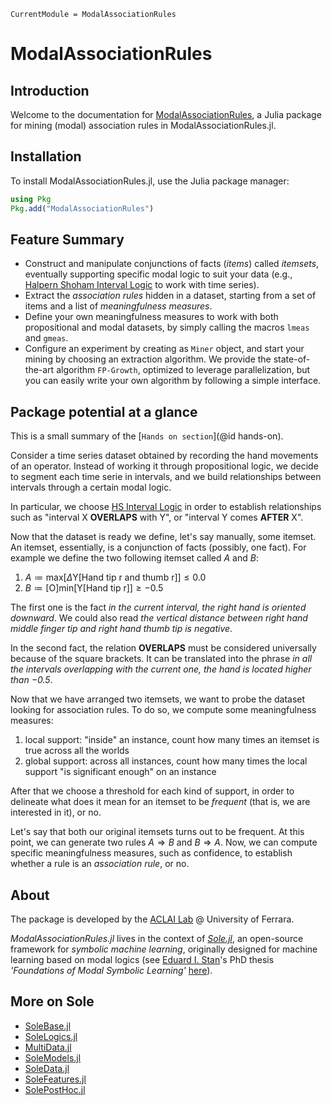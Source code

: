 ```@meta
CurrentModule = ModalAssociationRules
```

# ModalAssociationRules

## Introduction

Welcome to the documentation for [ModalAssociationRules](https://github.com/aclai-lab/ModalAssociationRules.jl), a Julia package for mining (modal) association rules in ModalAssociationRules.jl. 

## Installation

To install ModalAssociationRules.jl, use the Julia package manager:
```julia
using Pkg
Pkg.add("ModalAssociationRules")
```

## Feature Summary

* Construct and manipulate conjunctions of facts (*items*) called *itemsets*, eventually supporting specific modal logic to suit your data (e.g., [Halpern Shoham Interval Logic](https://dl.acm.org/doi/pdf/10.1145/115234.115351) to work with time series).
* Extract the *association rules* hidden in a dataset, starting from a set of items and a list of *meaningfulness measures*.
* Define your own meaningfulness measures to work with both propositional and modal datasets, by simply calling the macros `lmeas` and `gmeas`.
* Configure an experiment by creating as `Miner` object, and start your mining by choosing an extraction algorithm. We provide the state-of-the-art algorithm `FP-Growth`, optimized to leverage parallelization, but you can easily write your own algorithm by following a simple interface. 

## Package potential at a glance

This is a small summary of the [`Hands on section`](@id hands-on).

Consider a time series dataset obtained by recording the hand movements of an operator. Instead of working it through propositional logic, we decide to segment each time serie in intervals, and we build relationships between intervals through a certain modal logic.

In particular, we choose [HS Interval Logic](https://dl.acm.org/doi/pdf/10.1145/115234.115351) in order to establish relationships such as "interval X **OVERLAPS** with Y", or "interval Y comes **AFTER** X".

Now that the dataset is ready we define, let's say manually, some itemset. An itemset, essentially, is a conjunction of facts (possibly, one fact). For example we define the two following itemset called $A$ and $B$:

1) $A \coloneqq \text{max}[Δ\text{Y[Hand tip r and thumb r]}] ≤ 0.0$
2) $B \coloneqq [\text{O}]\text{min}[\text{Y[Hand tip r]}] ≥ -0.5$

The first one is the fact *in the current interval, the right hand is oriented downward*. We could also read *the vertical distance between right hand middle finger tip and right hand thumb tip is negative*.

In the second fact, the relation **OVERLAPS** must be considered universally because of the square brackets. It can be translated into the phrase *in all the intervals overlapping with the current one, the hand is located higher than $-0.5$*.

Now that we have arranged two itemsets, we want to probe the dataset looking for association rules. To do so, we compute some meaningfulness measures:

1) local support: "inside" an instance, count how many times an itemset is true across all the worlds
2) global support: across all instances, count how many times the local support "is significant enough" on an instance

After that we choose a threshold for each kind of support, in order to delineate what does it mean for an itemset to be *frequent* (that is, we are interested in it), or no. 

Let's say that both our original itemsets turns out to be frequent. At this point, we can generate two rules $A \Rightarrow B$ and $B \Rightarrow A$. Now, we can compute specific meaningfulness measures, such as confidence, to establish whether a rule is an *association rule*, or no.

## About

The package is developed by the [ACLAI Lab](https://aclai.unife.it/en/) @ University of Ferrara.

*ModalAssociationRules.jl* lives in the context of [*Sole.jl*](https://github.com/aclai-lab/Sole.jl), an open-source framework for *symbolic machine learning*, originally designed for machine learning based on modal logics (see [Eduard I. Stan](https://eduardstan.github.io/)'s PhD thesis *'Foundations of Modal Symbolic Learning'* [here](https://www.repository.unipr.it/bitstream/1889/5219/5/main.pdf)).

## More on Sole
- [SoleBase.jl](https://github.com/aclai-lab/SoleBase.jl)
- [SoleLogics.jl](https://github.com/aclai-lab/SoleLogics.jl)
- [MultiData.jl](https://github.com/aclai-lab/MultiData.jl)
- [SoleModels.jl](https://github.com/aclai-lab/SoleModels.jl)
- [SoleData.jl](https://github.com/aclai-lab/SoleData.jl)
- [SoleFeatures.jl](https://github.com/aclai-lab/SoleFeatures.jl) 
- [SolePostHoc.jl](https://github.com/aclai-lab/SolePostHoc.jl)

